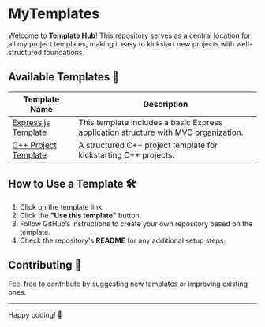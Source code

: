 # MyTemplates

Welcome to **Template Hub**! This repository serves as a central location for all my project templates, making it easy to kickstart new projects with well-structured foundations.  

## Available Templates 📂  

| Template Name  | Description |
|---------------|------------|
| [Express.js Template](https://github.com/Arejula11/templateExpress.git) |  This template includes a basic Express application structure with MVC organization.|
| [C++ Project Template](https://github.com/Arejula11/templateCplusplus.git) | A structured C++ project template for kickstarting C++ projects.|

## How to Use a Template 🛠️  

1. Click on the template link.  
2. Click the **"Use this template"** button.  
3. Follow GitHub’s instructions to create your own repository based on the template.
4. Check the repository's **README** for any additional setup steps. 

## Contributing 🤝  

Feel free to contribute by suggesting new templates or improving existing ones.  

---

Happy coding! 🚀  

